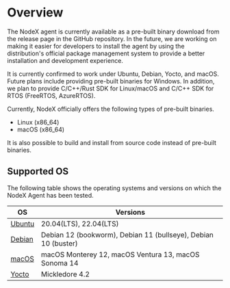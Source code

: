 # Overview

The NodeX agent is currently available as a pre-built binary download from the release page in the GitHub repository. In the future, we are working on making it easier for developers to install the agent by using the distribution's official package management system to provide a better installation and development experience.

It is currently confirmed to work under Ubuntu, Debian, Yocto, and macOS.
Future plans include providing pre-built binaries for Windows. In addition, we plan to provide C/C++/Rust SDK for Linux/macOS and C/C++ SDK for RTOS (FreeRTOS, AzureRTOS).

Currently, NodeX officially offers the following types of pre-built binaries.

- Linux (x86_64)
- macOS (x86_64)

It is also possible to build and install from source code instead of pre-built binaries. 

## Supported OS

The following table shows the operating systems and versions on which the NodeX Agent has been tested.

| OS     | Versions                                                      |
|--------|---------------------------------------------------------------|
| [Ubuntu](https://wiki.ubuntu.com/Releases) | 20.04(LTS), 22.04(LTS)                                        |
| [Debian](https://www.debian.org/releases/) | Debian 12 (bookworm), Debian 11 (bullseye), Debian 10 (buster) |
| [macOS](https://developer.apple.com/documentation/macos-release-notes)  | macOS Monterey 12, macOS Ventura 13, macOS Sonoma 14         |
| [Yocto](https://wiki.yoctoproject.org/wiki/Releases)  | Mickledore 4.2                             |
